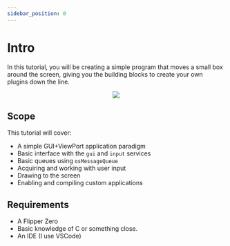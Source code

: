 ```yaml
---
sidebar_position: 0
---
```


# Intro

<subtitle>In this tutorial, you will be creating a simple program that moves a small box around the screen, giving you the building blocks to create your own plugins down the line.</subtitle>


<p align="center">
<img src="/img/first_plugin_ex.gif"></img>

</p>

## Scope

This tutorial will cover:
- A simple GUI+ViewPort application paradigm
- Basic interface with the `gui` and `input` services
- Basic queues using `osMessageQueue`
- Acquiring and working with user input
- Drawing to the screen
- Enabling and compiling custom applications

## Requirements

- A Flipper Zero
- Basic knowledge of C or something close.
- An IDE (I use VSCode)
